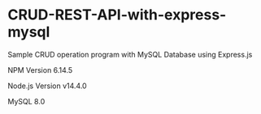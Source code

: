 # CRUD-REST-API-with-express-mysql
Sample CRUD operation program with MySQL Database using Express.js


NPM Version
6.14.5


Node.js Version
v14.4.0


MySQL 8.0
